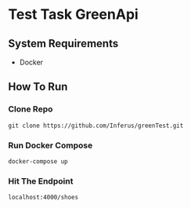 # Test Task GreenApi

## System Requirements

- Docker

## How To Run

### Clone Repo

```
git clone https://github.com/Inferus/greenTest.git
```

### Run Docker Compose

```
docker-compose up
```

### Hit The Endpoint

```
localhost:4000/shoes
```
